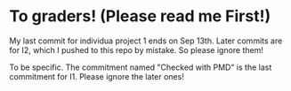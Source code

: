 # To graders! (Please read me First!)

My last commit for individua project 1 ends on Sep 13th. Later commits are for I2, which I pushed to this repo by mistake. So please ignore them!

To be specific. The commitment named "Checked with PMD" is the last commitment for I1. Please ignore the later ones!
